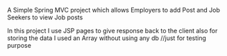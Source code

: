 A Simple Spring MVC project which allows Employers to add Post and Job Seekers to view Job posts

In this project I use JSP pages to give response back to the client also for storing the data I used an Array without using any db //just for testing purpose
